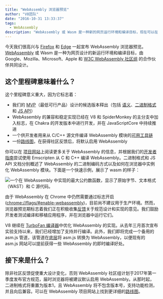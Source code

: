 ```yaml
---
title: "WebAssembly 浏览器预览"
author: "V8团队"
date: "2016-10-31 13:33:37"
tags: 
  - WebAssembly
description: "WebAssembly 或 Wasm 是一种新的网页运行环境和编译目标，现在可以在 Chrome Canary 中通过标志开启！"
---
```

今天我们很高兴与 [Firefox](https://hacks.mozilla.org/2016/10/webassembly-browser-preview) 和 [Edge](https://blogs.windows.com/msedgedev/2016/10/31/webassembly-browser-preview/) 一起宣布 WebAssembly 浏览器预览。[WebAssembly](http://webassembly.org/) 或 Wasm 是一种为网页设计的新运行环境和编译目标，由 Google、Mozilla、Microsoft、Apple 和 [W3C WebAssembly 社区组](https://www.w3.org/community/webassembly/) 的合作伙伴共同设计。

<!--truncate-->
## 这个里程碑意味着什么？

这个里程碑意义重大，因为它标志着：

- 我们的 [MVP](http://webassembly.org/docs/mvp/)（最低可行产品）设计的候选版本释出（包括 [语义](http://webassembly.org/docs/semantics/)、[二进制格式](http://webassembly.org/docs/binary-encoding/)和 [JS API](http://webassembly.org/docs/js/)）
- WebAssembly 的兼容和稳定实现已经在 V8 和 SpiderMonkey 的主分支中加入标志，在 Chakra 的开发版本中进行开发，并在 JavaScriptCore 中持续推进
- 一个供开发者用来从 C/C++ 源文件编译 WebAssembly 模块的[可用工具链](http://webassembly.org/getting-started/developers-guide/)
- 一份[路线图](http://webassembly.org/roadmap/)，在获得社区反馈后，将默认启用 WebAssembly

你可以在 [项目网站](http://webassembly.org/)上阅读更多关于 WebAssembly 的信息，并根据我们的[开发者指南](http://webassembly.org/getting-started/developers-guide/)尝试使用 Emscripten 从 C 和 C++ 编译 WebAssembly。二进制格式和 JS API 文档分别概述了 WebAssembly 的二进制编码方式以及如何在浏览器中实例化 WebAssembly 模块。下面是一个快速示例，展示了 wasm 的样子：

![一个在 WebAssembly 中实现的最大公约数函数，显示了原始字节、文本格式（WAST）和 C 源代码。](/_img/webassembly-browser-preview/gcd.svg)

由于 WebAssembly 在 Chrome 中仍然需要通过标志开启 ([chrome://flags/#enable-webassembly](chrome://flags/#enable-webassembly))，目前尚不建议用于生产环境。然而，浏览器预览期标志着我们正在积极收集[反馈](http://webassembly.org/community/feedback/)关于规范设计和实现的意见。我们鼓励开发者测试编译和移植应用程序，并在浏览器中运行它们。

V8 继续在 [TurboFan 编译器](/blog/turbofan-jit)中优化 WebAssembly 的实现。从去年三月首次宣布实验支持以来，我们已经增加了支持并行编译。此外，我们即将完成一个备用的 asm.js 管道，该管道在[底层](https://www.chromestatus.com/feature/5053365658583040)将 asm.js 转换为 WebAssembly，以便现有的 asm.js 网站可以提前获得一些 WebAssembly 的即时编译好处。

## 接下来是什么？

除非社区反馈促使重大设计变化，否则 WebAssembly 社区组计划于2017年第一季度发布官方规范，届时浏览器将被建议默认启用 WebAssembly。从那时起，二进制格式将重置为版本1，且 WebAssembly 将不包含版本号，支持功能检测，并且向后兼容。可以在 WebAssembly 项目网站上找到更详细的[路线图](http://webassembly.org/roadmap/)。
